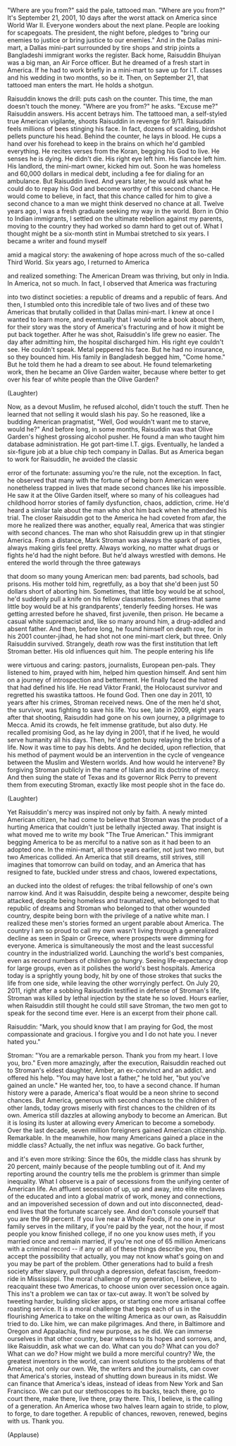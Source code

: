 
&quot;Where are you from?&quot;
said the pale, tattooed man.
&quot;Where are you from?&quot;
It&#39;s September 21, 2001,
10 days after the worst attack
on America since World War II.
Everyone wonders about the next plane.
People are looking for scapegoats.
The president, 
the night before, pledges to
&quot;bring our enemies to justice 
or bring justice to our enemies.&quot;
And in the Dallas mini-mart,
a Dallas mini-part surrounded
by tire shops and strip joints
a Bangladeshi immigrant 
works the register.
Back home, Raisuddin Bhuiyan
was a big man, an Air Force officer.
But he dreamed of a 
fresh start in America.
If he had to work briefly in a mini-mart
to save up for I.T. classes
and his wedding in two months, so be it.
Then, on September 21, 
that tattooed man enters the mart.
He holds a shotgun.

Raisuddin knows the drill:
puts cash on the counter.
This time, the man doesn&#39;t 
touch the money.
&quot;Where are you from?&quot; he asks.
&quot;Excuse me?&quot; Raisuddin answers.
His accent betrays him.
The tattooed man, a self-styled
true American vigilante,
shoots Raisuddin in revenge for 9/11.
Raisuddin feels millions of bees
stinging his face.
In fact, dozens of scalding, 
birdshot pellets puncture his head.
Behind the counter, he lays in blood.
He cups a hand over his forehead
to keep in the brains
on which he&#39;d gambled everything.
He recites verses from the Koran,
begging his God to live.
He senses he is dying.
He didn&#39;t die.
His right eye left him.
His fiancée left him.
His landlord, the mini-mart owner,
kicked him out.
Soon he was homeless and 
60,000 dollars in medical debt,
including a fee for dialing 
for an ambulance.
But Raisuddin lived.
And years later, he would ask
what he could do to repay his God
and become worthy of this second chance.
He would come to believe, in fact,
that this chance called for him
to give a second chance
to a man we might think
deserved no chance at all.
Twelve years ago, I was a fresh graduate
seeking my way in the world.
Born in Ohio to Indian immigrants,
I settled on the ultimate rebellion 
against my parents,
moving to the country they had worked
so damn hard to get out of.
What I thought might be a six-month stint
in Mumbai stretched to six years.
I became a writer and found myself

amid a magical story:
the awakening of hope across much
of the so-called Third World.
Six years ago, I returned to America

and realized something:
The American Dream was thriving,
but only in India.
In America, not so much.
In fact, I observed that 
America was fracturing

into two distinct societies:
a republic of dreams
and a republic of fears.
And then, I stumbled onto this 
incredible tale of two lives
and of these two Americas that brutally
collided in that Dallas mini-mart.
I knew at once I wanted to learn more,
and eventually that I would write
a book about them,
for their story was the story 
of America&#39;s fracturing
and of how it might be put back together.
After he was shot, Raisuddin&#39;s life
grew no easier.
The day after admitting him,
the hospital discharged him.
His right eye couldn&#39;t see.
He couldn&#39;t speak.
Metal peppered his face.
But he had no insurance, 
so they bounced him.
His family in Bangladesh 
begged him, &quot;Come home.&quot;
But he told them he had 
a dream to see about.
He found telemarketing work,
then he became an Olive Garden waiter,
because where better to get over his fear
of white people than the Olive Garden?

(Laughter)

Now, as a devout Muslim,
he refused alcohol,
didn&#39;t touch the stuff.
Then he learned that not selling it
would slash his pay.
So he reasoned, like a budding 
American pragmatist,
&quot;Well, God wouldn&#39;t want me
to starve, would he?&quot;
And before long, in some months, 
Raisuddin was that Olive Garden&#39;s
highest grossing alcohol pusher.
He found a man who taught him
database administration.
He got part-time I.T. gigs.
Eventually, he landed a six-figure job
at a blue chip tech company in Dallas.
But as America began
to work for Raisuddin,
he avoided the classic

error of the fortunate:
assuming you&#39;re the rule, 
not the exception.
In fact, he observed that many with
the fortune of being born American
were nonetheless trapped in lives that 
made second chances like his impossible.
He saw it at the Olive Garden itself,
where so many of his colleagues had
childhood horror stories
of family dysfunction, chaos, 
addiction, crime.
He&#39;d heard a similar tale about
the man who shot him
back when he attended his trial.
The closer Raisuddin got to the America
he had coveted from afar,
the more he realized there was
another, equally real, America
that was stingier with second chances.
The man who shot Raisuddin grew up
in that stingier America.
From a distance, Mark Stroman
was always the spark of parties,
always making girls feel pretty.
Always working, no matter what 
drugs or fights he&#39;d had the night before.
But he&#39;d always wrestled with demons.
He entered the world through
the three gateways

that doom so many young American men:
bad parents, bad schools, bad prisons.
His mother told him, regretfully, as a boy
that she&#39;d been just 50 dollars 
short of aborting him.
Sometimes, that little boy 
would be at school,
he&#39;d suddenly pull a knife 
on his fellow classmates.
Sometimes that same little boy
would be at his grandparents&#39;,
tenderly feeding horses.
He was getting arrested before he shaved,
first juvenile, then prison.
He became a casual white supremacist
and, like so many around him, 
a drug-addled and absent father.
And then, before long,
he found himself on death row,
for in his 2001 counter-jihad, 
he had shot not one mini-mart clerk,
but three.
Only Raisuddin survived.
Strangely, death row was 
the first institution
that left Stroman better.
His old influences quit him.
The people entering his life 

were virtuous and caring:
pastors, journalists, European pen-pals.
They listened to him, prayed with him,
helped him question himself.
And sent him on a journey 
of introspection and betterment.
He finally faced the hatred 
that had defined his life.
He read Viktor Frankl, 
the Holocaust survivor
and regretted his swastika tattoos.
He found God.
Then one day in 2011, 
10 years after his crimes,
Stroman received news.
One of the men he&#39;d shot, the survivor,
was fighting to save his life.
You see, late in 2009,
eight years after that shooting,
Raisuddin had gone on his own journey,
a pilgrimage to Mecca.
Amid its crowds, 
he felt immense gratitude,
but also duty.
He recalled promising God, 
as he lay dying in 2001,
that if he lived, he would serve 
humanity all his days.
Then, he&#39;d gotten busy 
relaying the bricks of a life.
Now it was time to pay his debts.
And he decided, upon reflection,
that his method of payment
would be an intervention 
in the cycle of vengeance
between the Muslim and Western worlds.
And how would he intervene?
By forgiving Stroman publicly
in the name of Islam
and its doctrine of mercy.
And then suing the state of Texas
and its governor Rick Perry
to prevent them from executing Stroman,
exactly like most people 
shot in the face do.

(Laughter)

Yet Raisuddin&#39;s mercy was inspired 
not only by faith.
A newly minted American citizen,
he had come to believe that Stroman
was the product of a hurting America that
couldn&#39;t just be lethally injected away.
That insight is what moved me 
to write my book &quot;The True American.&quot;
This immigrant begging America 
to be as merciful to a native son
as it had been to an adopted one.
In the mini-mart, all those years earlier,
not just two men, 
but two Americas collided.
An America that still dreams, 
still strives,
still imagines that tomorrow
can build on today,
and an America that has resigned to fate,
buckled under stress and chaos,
lowered expectations,

an ducked into the oldest of refuges:
the tribal fellowship of one&#39;s
own narrow kind.
And it was Raisuddin, despite
being a newcomer,
despite being attacked,
despite being homeless and traumatized,
who belonged to that republic of dreams
and Stroman who belonged to that 
other wounded country,
despite being born with the privilege
of a native white man.
I realized these men&#39;s stories formed
an urgent parable about America.
The country I am so proud to call my own
wasn&#39;t living through a 
generalized decline
as seen in Spain or Greece, 
where prospects were dimming for everyone.
America is simultaneously the most
and the least successful country
in the industrialized world.
Launching the world&#39;s best companies,
even as record numbers 
of children go hungry.
Seeing life-expectancy drop
for large groups,
even as it polishes 
the world&#39;s best hospitals.
America today is a sprightly young body,
hit by one of those strokes 
that sucks the life from one side,
while leaving the other
worryingly perfect.
On July 20, 2011, right after 
a sobbing Raisuddin
testified in defense of Stroman&#39;s life,
Stroman was killed by lethal injection
by the state he so loved.
Hours earlier, when Raisuddin still
thought he could still save Stroman,
the two men got to speak 
for the second time ever.
Here is an excerpt from their phone call.

Raisuddin: &quot;Mark, you should know 
that I am praying for God,
the most compassionate and gracious.
I forgive you and I do not hate you.
I never hated you.&quot;

Stroman: &quot;You are a remarkable person.
Thank you from my heart.
I love you, bro.&quot;
Even more amazingly, after the execution,
Raisuddin reached out to Stroman&#39;s 
eldest daughter, Amber,
an ex-convinct and an addict.
and offered his help.
&quot;You may have lost a father,&quot;
he told her,
&quot;but you&#39;ve gained an uncle.&quot;
He wanted her, too, to have 
a second chance.
If human history were a parade,
America&#39;s float would be 
a neon shrine to second chances.
But America, generous with second chances
to the children of other lands,
today grows miserly with first chances
to the children of its own.
America still dazzles at allowing
anybody to become an American.
But it is losing its luster at allowing
every American to become a somebody.
Over the last decade, seven million
foreigners gained American citizenship.
Remarkable.
In the meanwhile, how many Americans
gained a place in the middle class?
Actually, the net influx was negative.
Go back further, 

and it&#39;s even more striking:
Since the 60s, the middle class
has shrunk by 20 percent,
mainly because of the people
tumbling out of it.
And my reporting around the country
tells me the problem is grimmer
than simple inequality.
What I observe is a pair of secessions
from the unifying center of American life.
An affluent secession of up, up and away,
into elite enclaves of the educated
and into a global matrix
of work, money and connections,
and an impoverished secession 
of down and out
into disconnected, dead-end lives
that the fortunate scarcely see.
And don&#39;t console yourself 
that you are the 99 percent.
If you live near a Whole Foods,
if no one in your family serves 
in the military,
if you&#39;re paid by the year,
not the hour,
if most people you know finished college,
if no one you know uses meth,
if you married once and remain married,
if you&#39;re not one of 65 million Americans
with a criminal record --
if any or all of these things 
describe you,
then accept the possibility that actually,
you may not know what&#39;s going on
and you may be part of the problem.
Other generations had to build 
a fresh society after slavery,
pull through a depression,
defeat fascism,
freedom-ride in Mississippi.
The moral challenge of 
my generation, I believe,
is to reacquaint these two Americas,
to choose union over secession once again.
This ins&#39;t a problem we can tax
or tax-cut away.
It won&#39;t be solved by tweeting harder,
building slicker apps,
or starting one more 
artisanal coffee roasting service.
It is a moral challenge that begs 
each of us in the flourishing America
to take on the wilting America as our own,
as Raisuddin tried to do.
Like him, we can make pilgrimages.
And there, in Baltimore and Oregon 
and Appalachia,
find new purpose, as he did.
We can immerse ourselves 
in that other country,
bear witness to its hopes and sorrows,
and, like Raisuddin, ask what we can do.
What can you do?
What can you do?
What can we do?
How might we build 
a more merciful country?
We, the greatest inventors in the world,
can invent solutions to the problems 
of that America, not only our own.
We, the writers and the journalists, 
can cover that America&#39;s stories,
instead of shutting down 
bureaus in its midst.
We can finance that America&#39;s ideas,
instead of ideas from New York 
and San Francisco.
We can put our stethoscopes to its backs,
teach there, go to court there,
make there, live there, pray there.
This, I believe, is the calling 
of a generation.
An America whose two halves learn again
to stride, to plow, to forge,
to dare together.
A republic of chances, rewoven, renewed,
begins with us.
Thank you.

(Applause)

